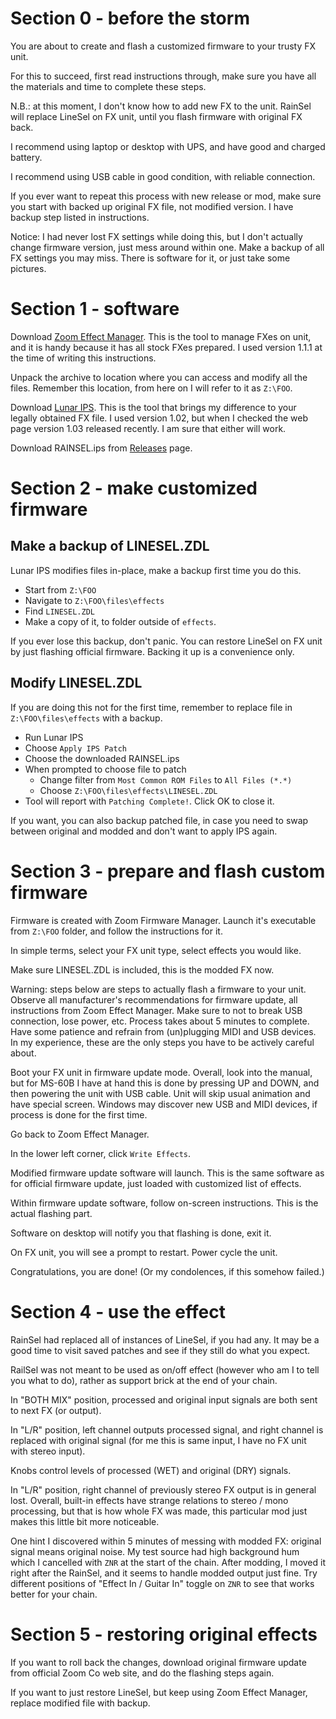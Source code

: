 # Section 0 - before the storm
You are about to create and flash a customized firmware to your trusty FX unit.

For this to succeed, first read instructions through, make sure you have all the materials and time to complete these steps.

N.B.: at this moment, I don't know how to add new FX to the unit. RainSel will replace LineSel on FX unit, until you flash firmware with original FX back.

I recommend using laptop or desktop with UPS, and have good and charged battery.

I recommend using USB cable in good condition, with reliable connection.

If you ever want to repeat this process with new release or mod, make sure you start with backed up original FX file, not modified version. I have backup step listed in instructions.

Notice: I had never lost FX settings while doing this, but I don't actually change firmware version, just mess around within one. Make a backup of all FX settings you may miss. There is software for it, or just take some pictures.

# Section 1 - software
Download [Zoom Effect Manager](https://vk.com/zoomeffectmanager). This is the tool to manage FXes on unit, and it is handy because it has all stock FXes prepared. I used version 1.1.1 at the time of writing this instructions.

Unpack the archive to location where you can access and modify all the files. Remember this location, from here on I will refer to it as `Z:\FOO`.

Download [Lunar IPS](http://fusoya.eludevisibility.org/lips/index.html). This is the tool that brings my difference to your legally obtained FX file. I used version 1.02, but when I checked the web page version 1.03 released recently. I am sure that either will work.

Download RAINSEL.ips from [Releases](https://github.com/ELynx/zoom-fx-modding/releases) page.

# Section 2 - make customized firmware
## Make a backup of LINESEL.ZDL
Lunar IPS modifies files in-place, make a backup first time you do this.

* Start from `Z:\FOO`
* Navigate to `Z:\FOO\files\effects`
* Find `LINESEL.ZDL`
* Make a copy of it, to folder outside of `effects`.

If you ever lose this backup, don't panic. You can restore LineSel on FX unit by just flashing official firmware. Backing it up is a convenience only.

## Modify LINESEL.ZDL
If you are doing this not for the first time, remember to replace file in `Z:\FOO\files\effects` with a backup.

* Run Lunar IPS
* Choose `Apply IPS Patch`
* Choose the downloaded RAINSEL.ips
* When prompted to choose file to patch
  * Change filter from `Most Common ROM Files` to `All Files (*.*)`
  * Choose `Z:\FOO\files\effects\LINESEL.ZDL`
* Tool will report with `Patching Complete!`. Click OK to close it.

If you want, you can also backup patched file, in case you need to swap between original and modded and don't want to apply IPS again.

# Section 3 - prepare and flash custom firmware
Firmware is created with Zoom Firmware Manager. Launch it's executable from `Z:\FOO` folder, and follow the instructions for it.

In simple terms, select your FX unit type, select effects you would like.

Make sure LINESEL.ZDL is included, this is the modded FX now.

Warning: steps below are steps to actually flash a firmware to your unit. Observe all manufacturer's recommendations for firmware update, all instructions from Zoom Effect Manager. Make sure to not to break USB connection, lose power, etc. Process takes about 5 minutes to complete. Have some patience and refrain from (un)plugging MIDI and USB devices. In my experience, these are the only steps you have to be actively careful about.

Boot your FX unit in firmware update mode. Overall, look into the manual, but for MS-60B I have at hand this is done by pressing UP and DOWN, and then powering the unit with USB cable. Unit will skip usual animation and have special screen. Windows may discover new USB and MIDI devices, if process is done for the first time.

Go back to Zoom Effect Manager.

In the lower left corner, click `Write Effects`.

Modified firmware update software will launch. This is the same software as for official firmware update, just loaded with customized list of effects.

Within firmware update software, follow on-screen instructions. This is the actual flashing part.

Software on desktop will notify you that flashing is done, exit it.

On FX unit, you will see a prompt to restart. Power cycle the unit.

Congratulations, you are done! (Or my condolences, if this somehow failed.)

# Section 4 - use the effect

RainSel had replaced all of instances of LineSel, if you had any. It may be a good time to visit saved patches and see if they still do what you expect.

RailSel was not meant to be used as on/off effect (however who am I to tell you what to do), rather as support brick at the end of your chain.

In "BOTH MIX" position, processed and original input signals are both sent to next FX (or output).

In "L/R" position, left channel outputs processed signal, and right channel is replaced with original signal (for me this is same input, I have no FX unit with stereo input).

Knobs control levels of processed (WET) and original (DRY) signals.

In "L/R" position, right channel of previously stereo FX output is in general lost. Overall, built-in effects have strange relations to stereo / mono processing, but that is how whole FX was made, this particular mod just makes this little bit more noticeable.

One hint I discovered within 5 minutes of messing with modded FX: original signal means original noise. My test source had high background hum which I cancelled with `ZNR` at the start of the chain. After modding, I moved it right after the RainSel, and it seems to handle modded output just fine. Try different positions of "Effect In / Guitar In" toggle on `ZNR` to see that works better for your chain.

# Section 5 - restoring original effects

If you want to roll back the changes, download original firmware update from official Zoom Co web site, and do the flashing steps again.

If you want to just restore LineSel, but keep using Zoom Effect Manager, replace modified file with backup.
